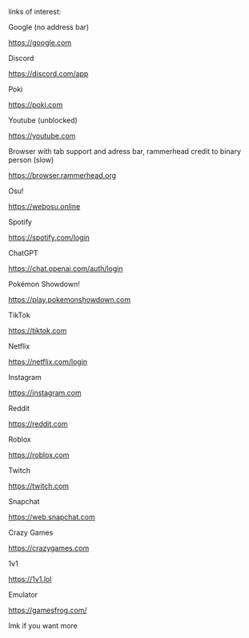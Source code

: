 links of interest:

Google (no address bar)

https://google.com

Discord 

https://discord.com/app

Poki
 
https://poki.com

Youtube (unblocked)
 
https://youtube.com

 Browser with tab support and adress bar, rammerhead credit to binary person (slow) 

https://browser.rammerhead.org

Osu! 

https://webosu.online

Spotify

https://spotify.com/login

ChatGPT 

https://chat.openai.com/auth/login

Pokémon Showdown! 

https://play.pokemonshowdown.com

TikTok

https://tiktok.com

Netflix

https://netflix.com/login

Instagram

https://instagram.com

Reddit

https://reddit.com

Roblox

https://roblox.com

Twitch

https://twitch.com

Snapchat

https://web.snapchat.com

Crazy Games

https://crazygames.com

1v1

https://1v1.lol

Emulator

https://gamesfrog.com/





lmk if you want more
